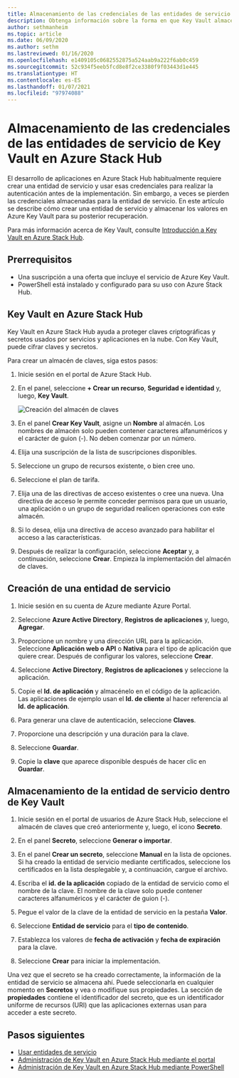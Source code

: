 ```yaml
---
title: Almacenamiento de las credenciales de las entidades de servicio de Key Vault en Azure Stack Hub
description: Obtenga información sobre la forma en que Key Vault almacena las credenciales de una entidad de servicio en Azure Stack Hub
author: sethmanheim
ms.topic: article
ms.date: 06/09/2020
ms.author: sethm
ms.lastreviewed: 01/16/2020
ms.openlocfilehash: e1409105c0682552875a524aab9a222f6ab0c459
ms.sourcegitcommit: 52c934f5eeb5fcd8e8f2ce3380f9f03443d1e445
ms.translationtype: HT
ms.contentlocale: es-ES
ms.lasthandoff: 01/07/2021
ms.locfileid: "97974088"
---
```

# <a name="store-service-principal-credentials-in-azure-stack-hub-key-vault"></a>Almacenamiento de las credenciales de las entidades de servicio de Key Vault en Azure Stack Hub

El desarrollo de aplicaciones en Azure Stack Hub habitualmente requiere crear una entidad de servicio y usar esas credenciales para realizar la autenticación antes de la implementación. Sin embargo, a veces se pierden las credenciales almacenadas para la entidad de servicio. En este artículo se describe cómo crear una entidad de servicio y almacenar los valores en Azure Key Vault para su posterior recuperación.

Para más información acerca de Key Vault, consulte [Introducción a Key Vault en Azure Stack Hub](azure-stack-key-vault-intro.md).

## <a name="prerequisites"></a>Prerrequisitos

- Una suscripción a una oferta que incluye el servicio de Azure Key Vault.
- PowerShell está instalado y configurado para su uso con Azure Stack Hub.

## <a name="key-vault-in-azure-stack-hub"></a>Key Vault en Azure Stack Hub

Key Vault en Azure Stack Hub ayuda a proteger claves criptográficas y secretos usados por servicios y aplicaciones en la nube. Con Key Vault, puede cifrar claves y secretos.

Para crear un almacén de claves, siga estos pasos:

1. Inicie sesión en el portal de Azure Stack Hub.

2. En el panel, seleccione **+ Crear un recurso**, **Seguridad e identidad** y, luego, **Key Vault**.

   ![Creación del almacén de claves](media/azure-stack-key-vault-store-credentials/create-key-vault.png)

3. En el panel **Crear Key Vault**, asigne un **Nombre** al almacén. Los nombres de almacén solo pueden contener caracteres alfanuméricos y el carácter de guion (-). No deben comenzar por un número.

4. Elija una suscripción de la lista de suscripciones disponibles.

5. Seleccione un grupo de recursos existente, o bien cree uno.

6. Seleccione el plan de tarifa.

7. Elija una de las directivas de acceso existentes o cree una nueva. Una directiva de acceso le permite conceder permisos para que un usuario, una aplicación o un grupo de seguridad realicen operaciones con este almacén.

8. Si lo desea, elija una directiva de acceso avanzado para habilitar el acceso a las características.

9. Después de realizar la configuración, seleccione **Aceptar** y, a continuación, seleccione **Crear**. Empieza la implementación del almacén de claves.

## <a name="create-a-service-principal"></a>Creación de una entidad de servicio

1. Inicie sesión en su cuenta de Azure mediante Azure Portal.

2. Seleccione **Azure Active Directory**, **Registros de aplicaciones** y, luego, **Agregar**.

3. Proporcione un nombre y una dirección URL para la aplicación. Seleccione **Aplicación web o API** o **Nativa** para el tipo de aplicación que quiere crear. Después de configurar los valores, seleccione **Crear**.

4. Seleccione **Active Directory**, **Registros de aplicaciones** y seleccione la aplicación.

5. Copie el **Id. de aplicación** y almacénelo en el código de la aplicación. Las aplicaciones de ejemplo usan el **Id. de cliente** al hacer referencia al **Id. de aplicación**.

6. Para generar una clave de autenticación, seleccione **Claves**.

7. Proporcione una descripción y una duración para la clave.

8. Seleccione **Guardar**.

9. Copie la **clave** que aparece disponible después de hacer clic en **Guardar**.

## <a name="store-the-service-principal-inside-key-vault"></a>Almacenamiento de la entidad de servicio dentro de Key Vault

1. Inicie sesión en el portal de usuarios de Azure Stack Hub, seleccione el almacén de claves que creó anteriormente y, luego, el icono **Secreto**.

2. En el panel **Secreto**, seleccione **Generar o importar**.

3. En el panel **Crear un secreto**, seleccione **Manual** en la lista de opciones. Si ha creado la entidad de servicio mediante certificados, seleccione los certificados en la lista desplegable y, a continuación, cargue el archivo.

4. Escriba el **id. de la aplicación** copiado de la entidad de servicio como el nombre de la clave. El nombre de la clave solo puede contener caracteres alfanuméricos y el carácter de guion (-).

5. Pegue el valor de la clave de la entidad de servicio en la pestaña **Valor**.

6. Seleccione **Entidad de servicio** para el **tipo de contenido**.

7. Establezca los valores de **fecha de activación** y **fecha de expiración** para la clave.

8. Seleccione **Crear** para iniciar la implementación.

Una vez que el secreto se ha creado correctamente, la información de la entidad de servicio se almacena ahí. Puede seleccionarla en cualquier momento en **Secretos** y vea o modifique sus propiedades. La sección de **propiedades** contiene el identificador del secreto, que es un identificador uniforme de recursos (URI) que las aplicaciones externas usan para acceder a este secreto.

## <a name="next-steps"></a>Pasos siguientes

- [Usar entidades de servicio](../operator/azure-stack-create-service-principals.md)
- [Administración de Key Vault en Azure Stack Hub mediante el portal](azure-stack-key-vault-manage-portal.md)  
- [Administración de Key Vault en Azure Stack Hub mediante PowerShell](azure-stack-key-vault-manage-powershell.md)
